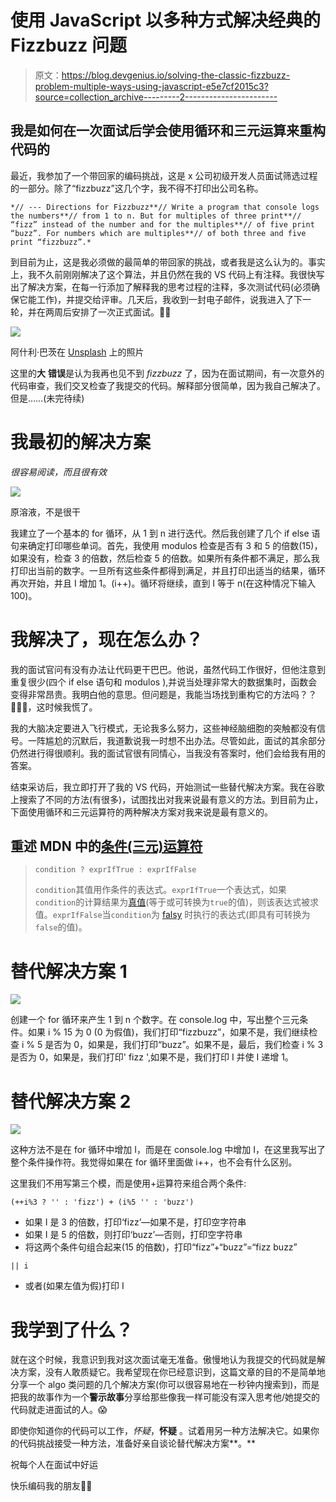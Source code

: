 # 使用 JavaScript 以多种方式解决经典的 Fizzbuzz 问题

> 原文：<https://blog.devgenius.io/solving-the-classic-fizzbuzz-problem-multiple-ways-using-javascript-e5e7cf2015c3?source=collection_archive---------2----------------------->

## 我是如何在一次面试后学会使用循环和三元运算来重构代码的

最近，我参加了一个带回家的编码挑战，这是 x 公司初级开发人员面试筛选过程的一部分。除了“fizzbuzz”这几个字，我不得不打印出公司名称。

```
*// --- Directions for Fizzbuzz**// Write a program that console logs the numbers**// from 1 to n. But for multiples of three print**// “fizz” instead of the number and for the multiples**// of five print “buzz”. For numbers which are multiples**// of both three and five print “fizzbuzz”.*
```

到目前为止，这是我必须做的最简单的带回家的挑战，或者我是这么认为的。事实上，我不久前刚刚解决了这个算法，并且仍然在我的 VS 代码上有注释。我很快写出了解决方案，在每一行添加了解释我的思考过程的注释，多次测试代码(必须确保它能工作)，并提交给评审。几天后，我收到一封电子邮件，说我进入了下一轮，并在两周后安排了一次正式面试。🙌🏻

![](img/021e6cb4d823e90d74dab589c998e21e.png)

阿什利·巴茨在 [Unsplash](https://unsplash.com/s/photos/thinking?utm_source=unsplash&utm_medium=referral&utm_content=creditCopyText) 上的照片

这里的**大** **错误**是认为我再也见不到 *fizzbuzz* 了，因为在面试期间，有一次意外的代码审查，我们交叉检查了我提交的代码。解释部分很简单，因为我自己解决了。但是……(未完待续)

# 我最初的解决方案

*很容易阅读，而且很有效*

![](img/417798658754ea35b88aa5c19959d4f8.png)

原溶液，不是很干

我建立了一个基本的 for 循环，从 1 到 n 进行迭代。然后我创建了几个 if else 语句来确定打印哪些单词。首先，我使用 modulos 检查是否有 3 和 5 的倍数(15)，如果没有，检查 3 的倍数，然后检查 5 的倍数。如果所有条件都不满足，那么我打印出当前的数字。一旦所有这些条件都得到满足，并且打印出适当的结果，循环再次开始，并且 I 增加 1。(i++)。循环将继续，直到 I 等于 n(在这种情况下输入 100)。

# 我解决了，现在怎么办？

我的面试官问有没有办法让代码更干巴巴。他说，虽然代码工作很好，但他注意到重复很少(四个 if else 语句和 modulos ),并说当处理非常大的数据集时，函数会变得非常昂贵。我明白他的意思。但问题是，我能当场找到重构它的方法吗？？🤦🏻‍♀️，这时候我慌了。

我的大脑决定要进入飞行模式，无论我多么努力，这些神经脑细胞的突触都没有信号。一阵尴尬的沉默后，我道歉说我一时想不出办法。尽管如此，面试的其余部分仍然进行得很顺利。我的面试官很有同情心，当我没有答案时，他们会给我有用的答案。

结束采访后，我立即打开了我的 VS 代码，开始测试一些替代解决方案。我在谷歌上搜索了不同的方法(有很多)，试图找出对我来说最有意义的方法。到目前为止，下面使用循环和三元运算符的两种解决方案对我来说是最有意义的。

## 重述 MDN 中的[条件(三元)运算符](https://developer.mozilla.org/en-US/docs/Web/JavaScript/Reference/Operators/Conditional_Operator)

> `condition ? exprIfTrue : exprIfFalse`
> 
> `condition`其值用作条件的表达式。`exprIfTrue`一个表达式，如果`condition`的计算结果为[真值](https://developer.mozilla.org/en-US/docs/Glossary/Truthy)(等于或可转换为`true`的值)，则该表达式被求值。`exprIfFalse`当`condition`为 [falsy](https://developer.mozilla.org/en-US/docs/Glossary/Falsy) 时执行的表达式(即具有可转换为`false`的值)。

# 替代解决方案 1

![](img/d45841d67f7a593052599ae00bd60d1f.png)

创建一个 for 循环来产生 1 到 n 个数字。在 console.log 中，写出整个三元条件。如果 i % 15 为 0 (0 为假值)，我们打印“fizzbuzz”，如果不是，我们继续检查 i % 5 是否为 0，如果是，我们打印“buzz”。如果不是，最后，我们检查 i % 3 是否为 0，如果是，我们打印' fizz ',如果不是，我们打印 I 并使 I 递增 1。

# 替代解决方案 2

![](img/5ac23b3938233f5e0db8dc3c3c8511ce.png)

这种方法不是在 for 循环中增加 I，而是在 console.log 中增加 I，在这里我写出了整个条件操作符。我觉得如果在 for 循环里面做 i++，也不会有什么区别。

这里我们不用写第三个模，而是使用+运算符来组合两个条件:

```
(++i%3 ? '' : 'fizz') + (i%5 '' : 'buzz') 
```

*   如果 I 是 3 的倍数，打印‘fizz’—如果不是，打印空字符串
*   如果 I 是 5 的倍数，则打印‘buzz’—否则，打印空字符串
*   将这两个条件句组合起来(15 的倍数)，打印“fizz”+“buzz”=“fizz buzz”

```
|| i
```

*   或者(如果左值为假)打印 I

# 我学到了什么？

就在这个时候，我意识到我对这次面试毫无准备。傲慢地认为我提交的代码就是解决方案，没有人敢质疑它。我希望现在你已经意识到，这篇文章的目的不是简单地分享一个 algo 类问题的几个解决方案(你可以很容易地在一秒钟内搜索到)，而是把我的故事作为一个**警示故事**分享给那些像我一样可能没有深入思考他/她提交的代码就走进面试的人。😱

即使你知道你的代码可以工作，*怀疑*，**怀疑** 。试着用另一种方法解决它。如果你的代码挑战接受一种方法，准备好亲自谈论替代解决方案**。**

祝每个人在面试中好运

快乐编码我的朋友👋🏻